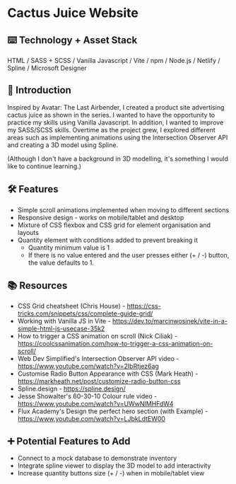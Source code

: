 # Cactus Juice Website

## ⌨️ Technology + Asset Stack 
HTML / SASS + SCSS / Vanilla Javascript / Vite / npm / Node.js / Netlify / Spline / Microsoft Designer

## 🍼 Introduction
Inspired by Avatar: The Last Airbender, I created a product site advertising cactus juice as shown in the series. I wanted to have the opportunity to practice my skills using Vanilla Javascript. In addition, I wanted to improve my SASS/SCSS skills. Overtime as the project grew, I explored different areas such as implementing animations using the Intersection Observer API and creating a 3D model using Spline. 

(Although I don't have a background in 3D modelling, it's something I would like to continue learning.)

## 🛠️ Features
- Simple scroll animations implemented when moving to different sections
- Responsive design - works on mobile/tablet and desktop
- Mixture of CSS flexbox and CSS grid for element organisation and layouts
- Quantity element with conditions added to prevent breaking it
    - Quantity minimum value is 1
    - If there is no value entered and the user presses either (+ / -) button, the value defaults to 1. 

## 📚 Resources
- CSS Grid cheatsheet (Chris House) - https://css-tricks.com/snippets/css/complete-guide-grid/ 
- Working with Vanilla JS in Vite - https://dev.to/marcinwosinek/vite-in-a-simple-html-js-usecase-35k2
- How to trigger a CSS animation on scroll (Nick Ciliak) - https://coolcssanimation.com/how-to-trigger-a-css-animation-on-scroll/
- Web Dev Simplified's Intersection Observer API video - https://www.youtube.com/watch?v=2IbRtjez6ag
- Customise Radio Button Appearance with CSS (Mark Heath) - https://markheath.net/post/customize-radio-button-css
- Spline.design - https://spline.design/ 
- Jesse Showalter's 60-30-10 Colour rule video - https://www.youtube.com/watch?v=UWwNIMHFdW4
- Flux Academy's Design the perfect hero section (with Example) - https://www.youtube.com/watch?v=LJbkLdtEW00


## ➕ Potential Features to Add
- Connect to a mock database to demonstrate inventory
- Integrate spline viewer to display the 3D model to add interactivity
- Increase quantity buttons size (+ / -) when in mobile/tablet view 
